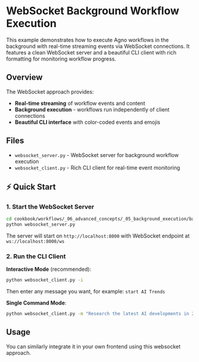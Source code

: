 # WebSocket Background Workflow Execution

This example demonstrates how to execute Agno workflows in the background with real-time streaming events via WebSocket connections. It features a clean WebSocket server and a beautiful CLI client with rich formatting for monitoring workflow progress.

## Overview

The WebSocket approach provides:
- **Real-time streaming** of workflow events and content
- **Background execution** - workflows run independently of client connections
- **Beautiful CLI interface** with color-coded events and emojis

## Files

- `websocket_server.py` - WebSocket server for background workflow execution
- `websocket_client.py` - Rich CLI client for real-time event monitoring

## ⚡ Quick Start

### 1. Start the WebSocket Server

```bash
cd cookbook/workflows/_06_advanced_concepts/_05_background_execution/background_execution_using_websocket/
python websocket_server.py
```

The server will start on `http://localhost:8000` with WebSocket endpoint at `ws://localhost:8000/ws`

### 2. Run the CLI Client

**Interactive Mode** (recommended):
```bash
python websocket_client.py -i
```

Then enter any message you want, for example: `start AI Trends`

**Single Command Mode**:
```bash
python websocket_client.py -m "Research the latest AI developments in 2024"
```

## Usage

You can similarly integrate it in your own frontend using this websocket approach.